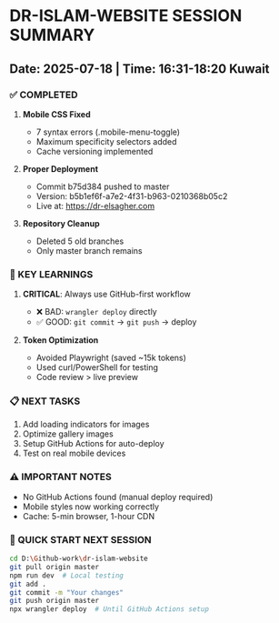 # DR-ISLAM-WEBSITE SESSION SUMMARY
## Date: 2025-07-18 | Time: 16:31-18:20 Kuwait

### ✅ COMPLETED
1. **Mobile CSS Fixed**
   - 7 syntax errors (.mobile-menu-toggle)
   - Maximum specificity selectors added
   - Cache versioning implemented
   
2. **Proper Deployment**
   - Commit b75d384 pushed to master
   - Version: b5b1ef6f-a7e2-4f31-b963-0210368b05c2
   - Live at: https://dr-elsagher.com

3. **Repository Cleanup**
   - Deleted 5 old branches
   - Only master branch remains

### 🔑 KEY LEARNINGS
1. **CRITICAL**: Always use GitHub-first workflow
   - ❌ BAD: `wrangler deploy` directly
   - ✅ GOOD: `git commit` → `git push` → deploy

2. **Token Optimization**
   - Avoided Playwright (saved ~15k tokens)
   - Used curl/PowerShell for testing
   - Code review > live preview

### 📋 NEXT TASKS
1. Add loading indicators for images
2. Optimize gallery images  
3. Setup GitHub Actions for auto-deploy
4. Test on real mobile devices

### ⚠️ IMPORTANT NOTES
- No GitHub Actions found (manual deploy required)
- Mobile styles now working correctly
- Cache: 5-min browser, 1-hour CDN

### 🚀 QUICK START NEXT SESSION
```bash
cd D:\Github-work\dr-islam-website
git pull origin master
npm run dev  # Local testing
git add .
git commit -m "Your changes"
git push origin master
npx wrangler deploy  # Until GitHub Actions setup
```